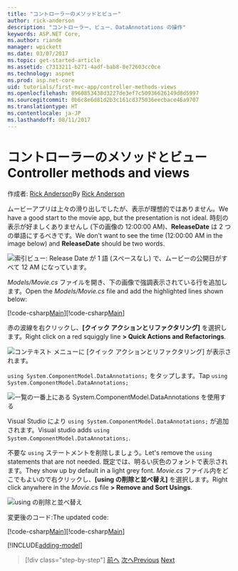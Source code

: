 ```yaml
---
title: "コントローラーのメソッドとビュー"
author: rick-anderson
description: "コントローラー、ビュー、DataAnnotations の操作"
keywords: ASP.NET Core,
ms.author: riande
manager: wpickett
ms.date: 03/07/2017
ms.topic: get-started-article
ms.assetid: c7313211-b271-4adf-bab8-8e72603cc0ce
ms.technology: aspnet
ms.prod: asp.net-core
uid: tutorials/first-mvc-app/controller-methods-views
ms.openlocfilehash: 8960853438d3227de3ef7c50936626149d8d5997
ms.sourcegitcommit: 0b6c8e6d81d2b3c161cd375036eecbace46a9707
ms.translationtype: HT
ms.contentlocale: ja-JP
ms.lasthandoff: 08/11/2017
---
```

# <a name="controller-methods-and-views"></a><span data-ttu-id="5c6b3-104">コントローラーのメソッドとビュー</span><span class="sxs-lookup"><span data-stu-id="5c6b3-104">Controller methods and views</span></span>

<span data-ttu-id="5c6b3-105">作成者: [Rick Anderson](https://twitter.com/RickAndMSFT)</span><span class="sxs-lookup"><span data-stu-id="5c6b3-105">By [Rick Anderson](https://twitter.com/RickAndMSFT)</span></span>

<span data-ttu-id="5c6b3-106">ムービーアプリは上々の滑り出しでしたが、表示が理想的ではありません。</span><span class="sxs-lookup"><span data-stu-id="5c6b3-106">We have a good start to the movie app, but the presentation is not ideal.</span></span> <span data-ttu-id="5c6b3-107">時刻の表示が好ましくありませんし (下の画像の 12:00:00 AM)、**ReleaseDate** は 2 つの単語にするべきです。</span><span class="sxs-lookup"><span data-stu-id="5c6b3-107">We don't want to see the time (12:00:00 AM in the image below) and **ReleaseDate** should be two words.</span></span>

![索引ビュー: Release Date が 1 語 (スペースなし) で、ムービーの公開日がすべて 12 AM になっています。](working-with-sql/_static/m55.png)

<span data-ttu-id="5c6b3-109">*Models/Movie.cs* ファイルを開き、下の画像で強調表示されている行を追加します。</span><span class="sxs-lookup"><span data-stu-id="5c6b3-109">Open the *Models/Movie.cs* file and add the highlighted lines shown below:</span></span>

<span data-ttu-id="5c6b3-110">[!code-csharp[Main](start-mvc/sample/MvcMovie/Models/MovieDateWithExtraUsings.cs?name=snippet_1&highlight=13-14)]</span><span class="sxs-lookup"><span data-stu-id="5c6b3-110">[!code-csharp[Main](start-mvc/sample/MvcMovie/Models/MovieDateWithExtraUsings.cs?name=snippet_1&highlight=13-14)]</span></span>

<span data-ttu-id="5c6b3-111">赤の波線を右クリックし、**[クイック アクションとリファクタリング]** を選択します。</span><span class="sxs-lookup"><span data-stu-id="5c6b3-111">Right click on a red squiggly line **> Quick Actions and Refactorings**.</span></span>

  ![コンテキスト メニューに **[クイック アクションとリファクタリング]** が表示されます。](controller-methods-views/_static/qa.png)


<span data-ttu-id="5c6b3-113">`using System.ComponentModel.DataAnnotations;` をタップします。</span><span class="sxs-lookup"><span data-stu-id="5c6b3-113">Tap `using System.ComponentModel.DataAnnotations;`</span></span>

  ![一覧の一番上にある System.ComponentModel.DataAnnotations を使用する](controller-methods-views/_static/da.png)

  <span data-ttu-id="5c6b3-115">Visual Studio により `using System.ComponentModel.DataAnnotations;` が追加されます。</span><span class="sxs-lookup"><span data-stu-id="5c6b3-115">Visual studio adds `using System.ComponentModel.DataAnnotations;`.</span></span>

<span data-ttu-id="5c6b3-116">不要な `using` ステートメントを削除しましょう。</span><span class="sxs-lookup"><span data-stu-id="5c6b3-116">Let's remove the `using` statements that are not needed.</span></span> <span data-ttu-id="5c6b3-117">既定では、明るい灰色のフォントで表示されます。</span><span class="sxs-lookup"><span data-stu-id="5c6b3-117">They show up by default in a light grey font.</span></span> <span data-ttu-id="5c6b3-118">*Movie.cs* ファイル内をどこでもよいので右クリックし、**[using の削除と並べ替え]** を選択します。</span><span class="sxs-lookup"><span data-stu-id="5c6b3-118">Right click anywhere in the *Movie.cs* file **> Remove and Sort Usings**.</span></span>

![using の削除と並べ替え](controller-methods-views/_static/rm.png)

<span data-ttu-id="5c6b3-120">変更後のコード:</span><span class="sxs-lookup"><span data-stu-id="5c6b3-120">The updated code:</span></span>

<span data-ttu-id="5c6b3-121">[!code-csharp[Main](./start-mvc/sample/MvcMovie/Models/MovieDate.cs?name=snippet_1)]</span><span class="sxs-lookup"><span data-stu-id="5c6b3-121">[!code-csharp[Main](./start-mvc/sample/MvcMovie/Models/MovieDate.cs?name=snippet_1)]</span></span>

<!-- include start -->

[!INCLUDE[adding-model](../../includes/mvc-intro/controller-methods-views.md)]

>[!div class="step-by-step"]
<span data-ttu-id="5c6b3-122">[前へ](working-with-sql.md)
[次へ](search.md)</span><span class="sxs-lookup"><span data-stu-id="5c6b3-122">[Previous](working-with-sql.md)
[Next](search.md)</span></span>  
